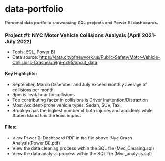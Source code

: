# data-portfolio
Personal data portfolio showcasing SQL projects and Power BI dashboards.

### Project #1: NYC Motor Vehicle Collisions Analysis (April 2021-July 2022)
- Tools: SQL, Power BI
- Data source: https://data.cityofnewyork.us/Public-Safety/Motor-Vehicle-Collisions-Crashes/h9gi-nx95/about_data

#### Key Highlights:
- September, March December and July exceed monthly average of collisions per month
- 9pm is peak hour for collisions
- Top contributing factor in collisions is Driver Inattention/Distraction
- Most Accident-prone vehicle types: Sedan, SUV, Taxi
- Brooklyn has the highest number of both injuries and accidents while Staten Island has the least impact

#### Files:
- View Power BI Dashboard PDF in the file above (Nyc Crash Analysis(Power BI).pdf)
- View the data cleaning process within the SQL file (Mvc_Cleaning.sql)
- View the data analysis process within the SQL file (Mvc_analysis.sql)

